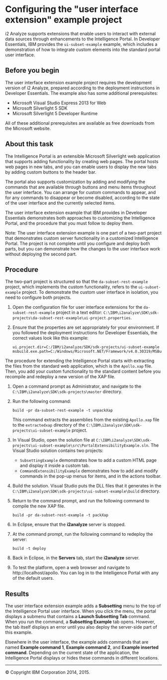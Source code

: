 Configuring the "user interface extension" example project
==========================================================

i2 Analyze supports extensions that enable users to interact with external data sources through enhancements to the Intelligence Portal. In Developer Essentials, IBM provides the `ui-subset-example` example, which includes a demonstration of how to integrate custom elements into the standard portal user interface.

Before you begin
----------------

The user interface extension example project requires the development version of i2 Analyze, prepared according to the deployment instructions in Developer Essentials. The example also has some additional prerequisites:

-   Microsoft Visual Studio Express 2013 for Web
-   Microsoft Silverlight 5 SDK
-   Microsoft Silverlight 5 Developer Runtime

All of these additional prerequisites are available as free downloads from the Microsoft website.

About this task
---------------

The Intelligence Portal is an extensible Microsoft Silverlight web application that supports adding functionality by creating web pages. The portal hosts web pages in new tabs, and you can enable users to display the new tabs by adding custom buttons to the header bar.

The portal also supports customization by adding and modifying the commands that are available through buttons and menu items throughout the user interface. You can arrange for custom commands to appear, and for any commands to disappear or become disabled, according to the state of the user interface and the currently selected items.

The user interface extension example that IBM provides in Developer Essentials demonstrates both approaches to customizing the Intelligence Portal, and the procedure that you must follow to deploy them.

Note: The user interface extension example is one part of a two-part project that demonstrates custom server functionality in a customized Intelligence Portal. The project is not complete until you configure and deploy both parts, but you can demonstrate how the changes to the user interface work without deploying the second part.

Procedure
---------

The two-part project is structured so that the `da-subset-rest-example` project, which implements the custom functionality, refers to the `ui-subset-example` project. To demonstrate the custom user interface in isolation, you need to configure both projects.

1.  Open the configuration file for user interface extensions for the `da-subset-rest-example` project in a text editor: `C:\IBM\i2analyze\SDK\sdk-projects\da-subset-rest-example\ui-project.properties`.
2.  Ensure that the properties are set appropriately for your environment. If you followed the deployment instructions for Developer Essentials, the correct values look like this example:

    ``` {.pre .codeblock}
    ui.project.dir=C:/IBM/i2analyze/SDK/sdk-projects/ui-subset-example
    msbuild.exe.path=C:/Windows/Microsoft.NET/Framework/v4.0.30319/MSBuild.exe
    ```

The procedure for extending the Intelligence Portal starts with extracting the files from the standard web application, which is the `Apollo.xap` file. Then, you add your custom functionality to the standard content before you recompile and redeploy a new version of the XAP file.

1.  Open a command prompt as Administrator, and navigate to the `C:\IBM\i2analyze\SDK\sdk-projects\master` directory.
2.  Run the following command:

    ``` {.pre .codeblock}
    build -pr da-subset-rest-example -t unpackXap
    ```

    This command extracts the assemblies from the existing `Apollo.xap` file to the `extractedxap` directory of the `C:\IBM\i2analyze\SDK\sdk-projects\ui-subset-example` project.

3.  In Visual Studio, open the solution file at `C:\IBM\i2analyze\SDK\sdk-projects\ui-subset-example\src\PortalExtensibilityExample.sln`. The Visual Studio solution contains two projects:
    -   `SubsettingExample` demonstrates how to add a custom HTML page and display it inside a custom tab.
    -   `CommandExtensibilityExample` demonstrates how to add and modify commands in the pop-up menus for items, and in the actions toolbar.

4.  Build the solution. Visual Studio puts the DLL files that it generates in the `C:\IBM\i2analyze\SDK\sdk-projects\ui-subset-example\build` directory.
5.  Return to the command prompt, and run the following command to compile the new XAP file.

    ``` {.pre .codeblock}
    build -pr da-subset-rest-example -t packXap
    ```

6.  In Eclipse, ensure that the **i2analyze** server is stopped.
7.  At the command prompt, run the following command to redeploy the server:

    ``` {.pre .codeblock}
    build -t deploy
    ```

8.  Back in Eclipse, in the **Servers** tab, start the **i2analyze** server.
9.  To test the platform, open a web browser and navigate to http://localhost/apollo. You can log in to the Intelligence Portal with any of the default users.

Results
-------

The user interface extension example adds a **Subsetting** menu to the top of the Intelligence Portal user interface. When you click the menu, the portal displays a submenu that contains a **Launch Subsetting Tab** command. When you run the command, a **Subsetting Example** tab opens. However, the tab itself displays an error until you also deploy the server-side part of this example.

Elsewhere in the user interface, the example adds commands that are named **Example command 1**, **Example command 2**, and **Example inserted command**. Depending on the current state of the application, the Intelligence Portal displays or hides these commands in different locations.

* * * * *

© Copyright IBM Corporation 2014, 2015.


